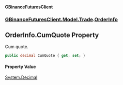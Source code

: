 #### [GBinanceFuturesClient](./index.md 'index')
### [GBinanceFuturesClient.Model.Trade](./GBinanceFuturesClient-Model-Trade.md 'GBinanceFuturesClient.Model.Trade').[OrderInfo](./GBinanceFuturesClient-Model-Trade-OrderInfo.md 'GBinanceFuturesClient.Model.Trade.OrderInfo')
## OrderInfo.CumQuote Property
Cum quote.  
```csharp
public decimal CumQuote { get; set; }
```
#### Property Value
[System.Decimal](https://docs.microsoft.com/en-us/dotnet/api/System.Decimal 'System.Decimal')  
